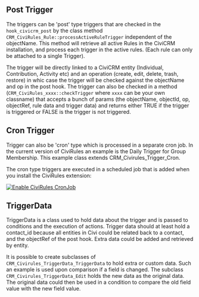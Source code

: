 ## Post Trigger

The triggers can be 'post' type triggers that are checked in the `hook_civicrm_post` by the class method `CRM_CiviRules_Rule::processActiveRuleTrigger` independent of the objectName. This method will retrieve all active Rules in the CiviCRM installation, and process each trigger in the active rules. (Each rule can only be attached to a single Trigger).

The trigger will be directly linked to a CiviCRM entity (Individual, Contribution, Activity etc) and an operation (create, edit, delete, trash, restore) in whic case the trigger will be checked against the objectName and op in the post hook. The trigger can also be checked in a method (`CRM_CiviRules_xxxx::checkTrigger` where `xxxx` can be your own classname) that accepts a bunch of params (the objectName, objectId, op, objectRef, rule data and trigger data) and returns either TRUE if the trigger is triggered or FALSE is the trigger is not triggered.

## Cron Trigger

Trigger can also be 'cron' type which is processed in a separate cron job. In the current version of CiviRules an example is the Daily Trigger for Group Membership. This example class extends CRM_Civirules_Trigger_Cron.

 The cron type triggers are executed in a scheduled job that is added when you install the CiviRules extension:

<a href='../img/Civirules_cronjob.png'><img alt='Enable CiviRules CronJob' src='../img/Civirules_cronjob.png'/></a>

## TriggerData

TriggerData is a class used to hold data about the trigger and is passed to conditions and the execution of actions. Trigger data should at least hold a contact_id because all entities in Civi could be related back to a contact, and the objectRef of the post hook. Extra data could be added and retrieved by entity.

It is possible to create subclasses of `CRM_Civirules_TriggerData_TriggerData` to hold extra or custom data. Such an example is used upon comparison if a field is changed. The subclass `CRM_Civirules_TriggerData_Edit` holds the new data as the original data. The original data could then be used in a condition to compare the old field value with the new field value.